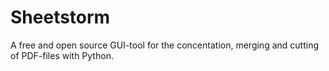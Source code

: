 # Sheetstorm
A free and open source GUI-tool for the concentation, merging and cutting of PDF-files with Python.

